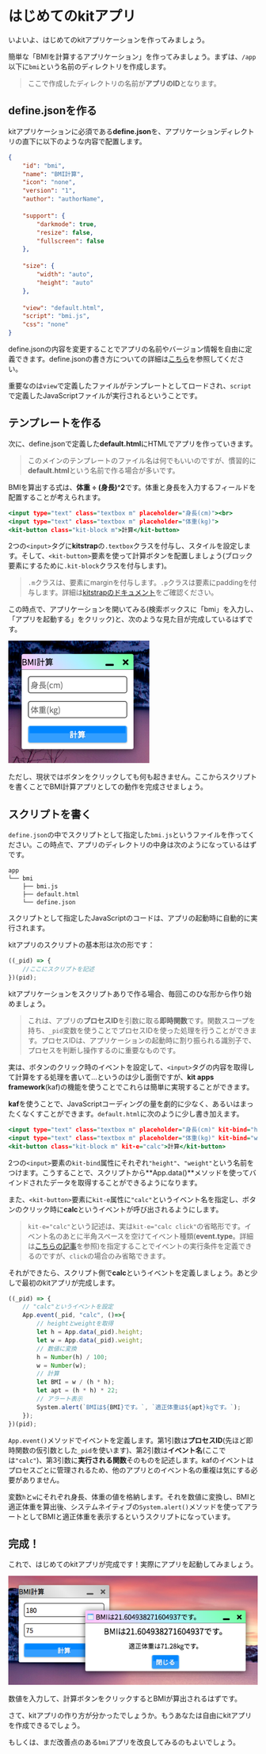# はじめてのkitアプリ

いよいよ、はじめてのkitアプリケーションを作ってみましょう。

簡単な「BMIを計算するアプリケーション」を作ってみましょう。まずは、`/app`以下に`bmi`という名前のディレクトリを作成します。

> ここで作成したディレクトリの名前が**アプリのID**となります。

## define.jsonを作る

kitアプリケーションに必須である**define.json**を、アプリケーションディレクトリの直下に以下のような内容で配置します。

```define.json
{
    "id": "bmi",
    "name": "BMI計算",
    "icon": "none",
    "version": "1",
    "author": "authorName",

    "support": {
        "darkmode": true,
        "resize": false,
        "fullscreen": false
    },

    "size": {
        "width": "auto",
        "height": "auto"
    },

    "view": "default.html",
    "script": "bmi.js",
    "css": "none"
}
```

define.jsonの内容を変更することでアプリの名前やバージョン情報を自由に定義できます。define.jsonの書き方についての詳細は[こちら](DEF)を参照してください。

重要なのは`view`で定義したファイルがテンプレートとしてロードされ、`script`で定義したJavaScriptファイルが実行されるということです。

## テンプレートを作る

次に、define.jsonで定義した**default.html**にHTMLでアプリを作っていきます。

> このメインのテンプレートのファイル名は何でもいいのですが、慣習的に**default.html**という名前で作る場合が多いです。

BMIを算出する式は、**体重 ÷ (身長)^2**です。体重と身長を入力するフィールドを配置することが考えられます。


```default.html
<input type="text" class="textbox m" placeholder="身長(cm)"><br>
<input type="text" class="textbox m" placeholder="体重(kg)">
<kit-button class="kit-block m">計算</kit-button>
```

2つの`<input>`タグに**kitstrap**の`.textbox`クラスを付与し、スタイルを設定します。そして、`<kit-button>`要素を使って計算ボタンを配置しましょう(ブロック要素にするために`.kit-block`クラスを付与します)。

> `.m`クラスは、要素にmarginを付与します。`.p`クラスは要素にpaddingを付与します。詳細は[kitstrapのドキュメント](https://mtsgi.github.io/kitstrap/docs/layouts.html)をご確認ください。

この時点で、アプリケーションを開いてみる(検索ボックスに「bmi」を入力し、「アプリを起動する」をクリック)と、次のような見た目が完成しているはずです。

![kitDesktop](images/bmi.png)

ただし、現状ではボタンをクリックしても何も起きません。ここからスクリプトを書くことでBMI計算アプリとしての動作を完成させましょう。

## スクリプトを書く

`define.json`の中でスクリプトとして指定した`bmi.js`というファイルを作ってください。この時点で、アプリのディレクトリの中身は次のようになっているはずです。

```
app
└── bmi
    ├── bmi.js
    ├── default.html
    └── define.json
```

スクリプトとして指定したJavaScriptのコードは、アプリの起動時に自動的に実行されます。

kitアプリのスクリプトの基本形は次の形です：

```bmi.js
((_pid) => {
    //ここにスクリプトを記述
})(pid);
```

kitアプリケーションをスクリプトありで作る場合、毎回このひな形から作り始めましょう。

> これは、アプリの**プロセスID**を引数に取る**即時関数**です。関数スコープを持ち、`_pid`変数を使うことでプロセスIDを使った処理を行うことができます。プロセスIDは、アプリケーションの起動時に割り振られる識別子で、プロセスを判断し操作するのに重要なものです。

実は、ボタンのクリック時のイベントを設定して、`<input>`タグの内容を取得して計算をする処理を書いて…というのは少し面倒ですが、**kit apps framework**(kaf)の機能を使うことでこれらは簡単に実現することができます。

**kaf**を使うことで、JavaScriptコーディングの量を劇的に少なく、あるいはまったくなくすことができます。`default.html`に次のように少し書き加えます。

```default.html
<input type="text" class="textbox m" placeholder="身長(cm)" kit-bind="height"><br>
<input type="text" class="textbox m" placeholder="体重(kg)" kit-bind="weight">
<kit-button class="kit-block m" kit-e="calc">計算</kit-button>
```

2つの`<input>`要素の`kit-bind`属性にそれぞれ`"height"`、`"weight"`という名前をつけます。こうすることで、スクリプトから**App.data()**メソッドを使ってバインドされたデータを取得することができるようになります。

また、`<kit-button>`要素に`kit-e`属性に`"calc"`というイベント名を指定し、ボタンのクリック時に**calc**というイベントが呼び出されるようにします。

> `kit-e="calc"`という記述は、実は`kit-e="calc click"`の省略形です。イベント名のあとに半角スペースを空けてイベント種類(**event.type**。詳細は[こちらの記事](https://developer.mozilla.org/ja/docs/Web/API/Event/type)を参照)を指定することでイベントの実行条件を定義できるのですが、`click`の場合のみ省略できます。

それができたら、スクリプト側で**calc**というイベントを定義しましょう。あと少しで最初のkitアプリが完成します。

```bmi.js
((_pid) => {
    // "calc"というイベントを設定
    App.event(_pid, "calc", ()=>{
        // heightとweightを取得
        let h = App.data(_pid).height;
        let w = App.data(_pid).weight;
        // 数値に変換
        h = Number(h) / 100;
        w = Number(w);
        // 計算
        let BMI = w / (h * h);
        let apt = (h * h) * 22;
        // アラート表示
        System.alert(`BMIは${BMI}です。`, `適正体重は${apt}kgです。`);
    });
})(pid);
```

`App.event()`メソッドでイベントを定義します。第1引数は**プロセスID**(先ほど即時関数の仮引数とした`_pid`を使います)、第2引数は**イベント名**(ここでは`"calc"`)、第3引数に**実行される関数**そのものを記述します。kafのイベントはプロセスごとに管理されるため、他のアプリとのイベント名の重複は気にする必要がありません。

変数`h`と`w`にそれぞれ身長、体重の値を格納します。それを数値に変換し、BMIと適正体重を算出後、システムネイティブの`System.alert()`メソッドを使ってアラートとしてBMIと適正体重を表示するというスクリプトになっています。

## 完成！

これで、はじめてのkitアプリが完成です！実際にアプリを起動してみましょう。

![kitDesktop](images/bmiapp.png)

数値を入力して、計算ボタンをクリックするとBMIが算出されるはずです。

さて、kitアプリの作り方が分かったでしょうか。もうあなたは自由にkitアプリを作成できるでしょう。

もしくは、まだ改善点のある`bmi`アプリを改良してみるのもよいでしょう。
